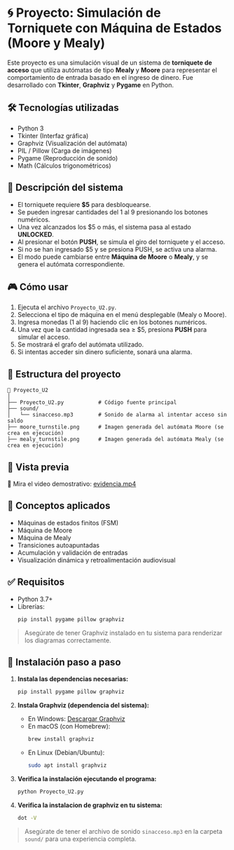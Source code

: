 # 🌀 Proyecto: Simulación de Torniquete con Máquina de Estados (Moore y Mealy)

Este proyecto es una simulación visual de un sistema de **torniquete de acceso** que utiliza autómatas de tipo **Mealy** y **Moore** para representar el comportamiento de entrada basado en el ingreso de dinero. Fue desarrollado con **Tkinter**, **Graphviz** y **Pygame** en Python.

## 🛠 Tecnologías utilizadas

- Python 3
- Tkinter (Interfaz gráfica)
- Graphviz (Visualización del autómata)
- PIL / Pillow (Carga de imágenes)
- Pygame (Reproducción de sonido)
- Math (Cálculos trigonométricos)

## 🚦 Descripción del sistema

- El torniquete requiere **$5** para desbloquearse.
- Se pueden ingresar cantidades del 1 al 9 presionando los botones numéricos.
- Una vez alcanzados los $5 o más, el sistema pasa al estado **UNLOCKED**.
- Al presionar el botón **PUSH**, se simula el giro del torniquete y el acceso.
- Si no se han ingresado $5 y se presiona PUSH, se activa una alarma.
- El modo puede cambiarse entre **Máquina de Moore** o **Mealy**, y se genera el autómata correspondiente.

## 🎮 Cómo usar

1. Ejecuta el archivo `Proyecto_U2.py`.
2. Selecciona el tipo de máquina en el menú desplegable (Mealy o Moore).
3. Ingresa monedas (1 al 9) haciendo clic en los botones numéricos.
4. Una vez que la cantidad ingresada sea ≥ $5, presiona **PUSH** para simular el acceso.
5. Se mostrará el grafo del autómata utilizado.
6. Si intentas acceder sin dinero suficiente, sonará una alarma.

## 📁 Estructura del proyecto

```
📁 Proyecto_U2
│
├── Proyecto_U2.py           # Código fuente principal
├── sound/
│   └── sinacceso.mp3        # Sonido de alarma al intentar acceso sin saldo
├── moore_turnstile.png      # Imagen generada del autómata Moore (se crea en ejecución)
├── mealy_turnstile.png      # Imagen generada del autómata Mealy (se crea en ejecución)
```

## 📸 Vista previa

🎥 Mira el video demostrativo: [evidencia.mp4](evidencia.mp4)

## 🧠 Conceptos aplicados

- Máquinas de estados finitos (FSM)
- Máquina de Moore
- Máquina de Mealy
- Transiciones autoapuntadas
- Acumulación y validación de entradas
- Visualización dinámica y retroalimentación audiovisual

## ✅ Requisitos

- Python 3.7+
- Librerías:
  ```bash
  pip install pygame pillow graphviz
  ```

> Asegúrate de tener Graphviz instalado en tu sistema para renderizar los diagramas correctamente.
## 🧪 Instalación paso a paso

1. **Instala las dependencias necesarias:**
   ```bash
   pip install pygame pillow graphviz
   ```

2. **Instala Graphviz (dependencia del sistema):**
   - En Windows: [Descargar Graphviz](https://graphviz.org/download/)
   - En macOS (con Homebrew):
     ```bash
     brew install graphviz
     ```
   - En Linux (Debian/Ubuntu):
     ```bash
     sudo apt install graphviz
     ```

3. **Verifica la instalación ejecutando el programa:**
   ```bash
   python Proyecto_U2.py
   ```
4. **Verifica la instalacion de graphviz en tu sistema:**
    ```bash
    dot -V
    ```
> Asegúrate de tener el archivo de sonido `sinacceso.mp3` en la carpeta `sound/` para una experiencia completa.